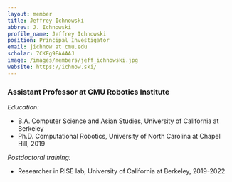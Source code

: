 ```yaml
---
layout: member
title: Jeffrey Ichnowski
abbrev: J. Ichnowski
profile_name: Jeffrey Ichnowski
position: Principal Investigator
email: jichnow at cmu.edu
scholar: 7CKFg9EAAAAJ
image: /images/members/jeff_ichnowski.jpg
website: https://ichnow.ski/
---
```


### Assistant Professor at CMU Robotics Institute

<div class="bigspacer"></div>

*Education:*

- B.A. Computer Science and Asian Studies, University of California at Berkeley
- Ph.D. Computational Robotics, University of North Carolina at Chapel Hill, 2019

*Postdoctoral training:*

- Researcher in RISE lab, University of California at Berkeley, 2019-2022
